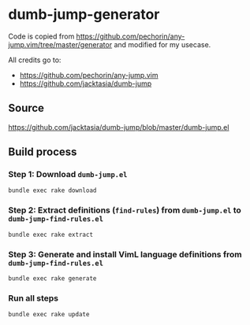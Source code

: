 # dumb-jump-generator

Code is copied from https://github.com/pechorin/any-jump.vim/tree/master/generator and modified for my usecase.

All credits go to:
- https://github.com/pechorin/any-jump.vim
- https://github.com/jacktasia/dumb-jump

## Source

https://github.com/jacktasia/dumb-jump/blob/master/dumb-jump.el

## Build process

### Step 1: Download `dumb-jump.el`

```shell
bundle exec rake download
```

### Step 2: Extract definitions (`find-rules`) from `dumb-jump.el` to `dumb-jump-find-rules.el`

```shell
bundle exec rake extract
```

### Step 3: Generate and install VimL language definitions from `dumb-jump-find-rules.el`

```shell
bundle exec rake generate
```

### Run all steps

```shell
bundle exec rake update
```
